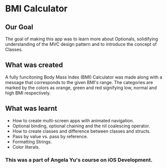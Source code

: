


#  BMI Calculator

## Our Goal

The goal of making this app was to learn more about Optionals, solidifying understanding of the MVC design pattern and to introduce the concept of Classes.

## What was created

A fully funcitoning Body Mass Index (BMI) Calculator was made along with a message that corresponds to the given BMI's range. The categories are marked by the colors as orange, green and red signifying low, normal and high BMI respectively.

## What was learnt

* How to create multi-screen apps with animated navigation.
* Optional binding, optional chaining and the nil coalescing operator.
* How to create classes and difference between classes and structs. 
* Pass by value vs. pass by reference. 
* Formatting Strings. 
* Color literals.


### This was a part of Angela Yu's course on iOS Development.
